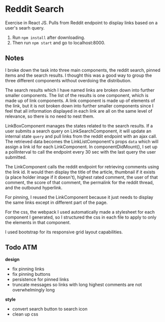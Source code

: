 # Reddit Search

Exercise in React JS. Pulls from Reddit endpoint to display links based on a user's searh query.

1. Run `npm install` after downloading.
2. Then run `npm start` and go to localhost:8000.

## Notes
I broke down the task into three main components, the reddit search, pinned items and the search results. I thought this was a good way to group the three different components without overdoing the distribution.

The search results which I have named links are broken down into further smaller components. The list of the results is one component, which is made up of link components. A link component is made up of elements of the link, but it is not broken down into further smaller components since I feel that all information displayed in each link are all on the same level of relevance, so there is no need to nest them.

LinkBoxComponent manages the states related to the search results. If a user submits a search query on LinkSearchComponent, it will update an internal state `query` and pull links from the reddit endpoint with an ajax call. The retrieved data becomes the LinkListComponent's props `data` which will assign a link id for each LinkComponent. In componentDidMount(), I set up a pollInterval to call the endpoint every 30 sec with the last query the user submitted. 

The LinkComponent calls the reddit endpoint for retrieving comments using the link id. It would then display the title of the article, thumbnail if it exists (a place holder image if it doesn't), highest rated comment, the user of that comment, the score of that comment, the permalink for the reddit thread, and the outbound hyperlink.

For pinning, I reused the LinkComponent because it just needs to display the same links except in different part of the page.

For the css, the webpack I used automatically made a stylesheet for each component I generated, so I structured the css in each file to apply to only the elements in that component.

I used bootstrap for its responsive grid layout capabilities.


## Todo ATM
__design__
- fix pinning links
- fix pinning buttons
- persistence for pinned links
- truncate messages so links with long highest comments are not overwhelmingly long

__style__
- convert search button to search icon
- clean up css


